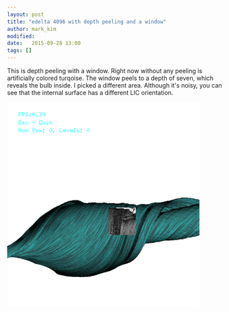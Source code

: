 ```yaml
---
layout: post
title: "edelta 4096 with depth peeling and a window"
author: mark_kim
modified:
date:   2015-09-28 13:00
tags: []
---
```

This is depth peeling with a window. Right now without any peeling is artificially colored turqoise. The window peels to a depth of seven, which reveals the bulb inside. I picked a different area. Although it's noisy, you can see that the internal surface has a different LIC orientation.

![depth peeling with a window at 4096^3](/images/2015-09-28/edelta-4096-picking-peel.png)
